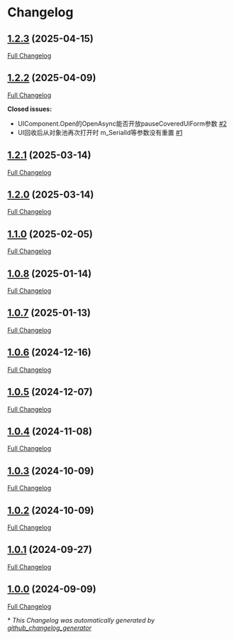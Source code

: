 # Changelog

## [1.2.3](https://github.com/GameFrameX/com.gameframex.unity.ui/tree/1.2.3) (2025-04-15)

[Full Changelog](https://github.com/GameFrameX/com.gameframex.unity.ui/compare/1.2.2...1.2.3)

## [1.2.2](https://github.com/GameFrameX/com.gameframex.unity.ui/tree/1.2.2) (2025-04-09)

[Full Changelog](https://github.com/GameFrameX/com.gameframex.unity.ui/compare/1.2.1...1.2.2)

**Closed issues:**

- UIComponent.Open的OpenAsync能否开放pauseCoveredUIForm参数 [\#2](https://github.com/GameFrameX/com.gameframex.unity.ui/issues/2)
- UI回收后从对象池再次打开时 m\_SerialId等参数没有重置 [\#1](https://github.com/GameFrameX/com.gameframex.unity.ui/issues/1)

## [1.2.1](https://github.com/GameFrameX/com.gameframex.unity.ui/tree/1.2.1) (2025-03-14)

[Full Changelog](https://github.com/GameFrameX/com.gameframex.unity.ui/compare/1.2.0...1.2.1)

## [1.2.0](https://github.com/GameFrameX/com.gameframex.unity.ui/tree/1.2.0) (2025-03-14)

[Full Changelog](https://github.com/GameFrameX/com.gameframex.unity.ui/compare/1.1.0...1.2.0)

## [1.1.0](https://github.com/GameFrameX/com.gameframex.unity.ui/tree/1.1.0) (2025-02-05)

[Full Changelog](https://github.com/GameFrameX/com.gameframex.unity.ui/compare/1.0.8...1.1.0)

## [1.0.8](https://github.com/GameFrameX/com.gameframex.unity.ui/tree/1.0.8) (2025-01-14)

[Full Changelog](https://github.com/GameFrameX/com.gameframex.unity.ui/compare/1.0.7...1.0.8)

## [1.0.7](https://github.com/GameFrameX/com.gameframex.unity.ui/tree/1.0.7) (2025-01-13)

[Full Changelog](https://github.com/GameFrameX/com.gameframex.unity.ui/compare/1.0.6...1.0.7)

## [1.0.6](https://github.com/GameFrameX/com.gameframex.unity.ui/tree/1.0.6) (2024-12-16)

[Full Changelog](https://github.com/GameFrameX/com.gameframex.unity.ui/compare/1.0.5...1.0.6)

## [1.0.5](https://github.com/GameFrameX/com.gameframex.unity.ui/tree/1.0.5) (2024-12-07)

[Full Changelog](https://github.com/GameFrameX/com.gameframex.unity.ui/compare/1.0.4...1.0.5)

## [1.0.4](https://github.com/GameFrameX/com.gameframex.unity.ui/tree/1.0.4) (2024-11-08)

[Full Changelog](https://github.com/GameFrameX/com.gameframex.unity.ui/compare/1.0.3...1.0.4)

## [1.0.3](https://github.com/GameFrameX/com.gameframex.unity.ui/tree/1.0.3) (2024-10-09)

[Full Changelog](https://github.com/GameFrameX/com.gameframex.unity.ui/compare/1.0.2...1.0.3)

## [1.0.2](https://github.com/GameFrameX/com.gameframex.unity.ui/tree/1.0.2) (2024-10-09)

[Full Changelog](https://github.com/GameFrameX/com.gameframex.unity.ui/compare/1.0.1...1.0.2)

## [1.0.1](https://github.com/GameFrameX/com.gameframex.unity.ui/tree/1.0.1) (2024-09-27)

[Full Changelog](https://github.com/GameFrameX/com.gameframex.unity.ui/compare/1.0.0...1.0.1)

## [1.0.0](https://github.com/GameFrameX/com.gameframex.unity.ui/tree/1.0.0) (2024-09-09)

[Full Changelog](https://github.com/GameFrameX/com.gameframex.unity.ui/compare/4903db5fbd4e15c81798c0a4bb9f84936d302860...1.0.0)



\* *This Changelog was automatically generated by [github_changelog_generator](https://github.com/github-changelog-generator/github-changelog-generator)*
